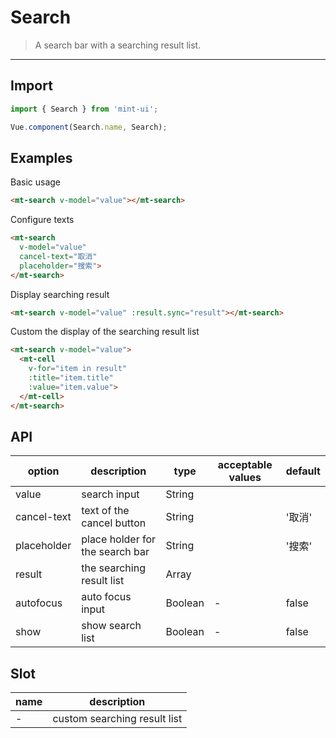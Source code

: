 # Search

> A search bar with a searching result list.

----------

## Import

```javascript
import { Search } from 'mint-ui';

Vue.component(Search.name, Search);
```

## Examples

Basic usage

```html
<mt-search v-model="value"></mt-search>
```

Configure texts

```html
<mt-search
  v-model="value"
  cancel-text="取消"
  placeholder="搜索">
</mt-search>
```

Display searching result
```html
<mt-search v-model="value" :result.sync="result"></mt-search>
```

Custom the display of the searching result list
```html
<mt-search v-model="value">
  <mt-cell
    v-for="item in result"
    :title="item.title"
    :value="item.value">
  </mt-cell>
</mt-search>
```



## API

| option | description | type | acceptable values | default |
|------|-------|---------|-------|--------|
| value | search input  | String | |   |
|cancel-text | text of the cancel button | String | | '取消' |
|placeholder | place holder for the search bar  | String | | '搜索' |
| result | the searching result list | Array | | |
| autofocus | auto focus input | Boolean | - | false |
| show | show search list | Boolean | - | false |

## Slot

| name | description |
|------|--------|
| - | custom searching result list|
